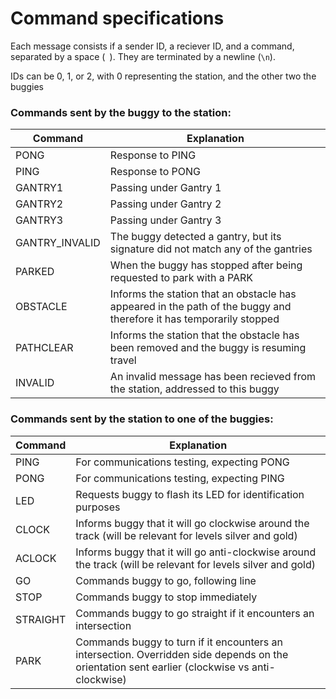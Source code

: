 # Command specifications

Each message consists if a sender ID, a reciever ID, and a command, separated by
a space (` `). They are terminated by a newline (`\n`).

IDs can be 0, 1, or 2, with 0 representing the station, and the other two the
buggies

### Commands sent by the buggy to the station:

Command | Explanation
--- | ---
PONG | Response to PING
PING | Response to PONG
GANTRY1 | Passing under Gantry 1
GANTRY2 | Passing under Gantry 2
GANTRY3 | Passing under Gantry 3
GANTRY_INVALID | The buggy detected a gantry, but its signature did not match any of the gantries
PARKED | When the buggy has stopped after being requested to park with a PARK
OBSTACLE | Informs the station that an obstacle has appeared in the path of the buggy and therefore it has temporarily stopped
PATHCLEAR | Informs the station that the obstacle has been removed and the buggy is resuming travel
INVALID | An invalid message has been recieved from the station, addressed to this buggy

### Commands sent by the station to one of the buggies:

Command | Explanation
--- | ---
PING | For communications testing, expecting PONG
PONG | For communications testing, expecting PING
LED | Requests buggy to flash its LED for identification purposes
CLOCK | Informs buggy that it will go clockwise around the track (will be relevant for levels silver and gold)
ACLOCK | Informs buggy that it will go anti-clockwise around the track (will be relevant for levels silver and gold)
GO | Commands buggy to go, following line
STOP | Commands buggy to stop immediately
STRAIGHT | Commands buggy to go straight if it encounters an intersection
PARK | Commands buggy to turn if it encounters an intersection. Overridden side depends on the orientation sent earlier (clockwise vs anti-clockwise)
